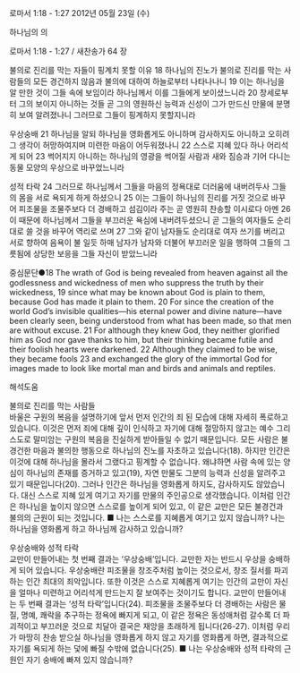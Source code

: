 로마서 1:18 - 1:27 
2012년 05월 23일 (수)

하나님의 의



로마서 1:18 - 1:27 / 새찬송가 64 장


불의로 진리를 막는 자들이 핑계치 못할 이유
18 하나님의 진노가 불의로 진리를 막는 사람들의 모든 경건하지 않음과 불의에 대하여 하늘로부터 나타나나니 19 이는 하나님을 알 만한 것이 그들 속에 보임이라 하나님께서 이를 그들에게 보이셨느니라 20 창세로부터 그의 보이지 아니하는 것들 곧 그의 영원하신 능력과 신성이 그가 만드신 만물에 분명히 보여 알려졌나니 그러므로 그들이 핑계하지 못할지니라

우상숭배
21 하나님을 알되 하나님을 영화롭게도 아니하며 감사하지도 아니하고 오히려 그 생각이 허망하여지며 미련한 마음이 어두워졌나니 22 스스로 지혜 있다 하나 어리석게 되어 23 썩어지지 아니하는 하나님의 영광을 썩어질 사람과 새와 짐승과 기어 다니는 동물 모양의 우상으로 바꾸었느니라

성적 타락
24 그러므로 하나님께서 그들을 마음의 정욕대로 더러움에 내버려두사 그들의 몸을 서로 욕되게 하게 하셨으니 25 이는 그들이 하나님의 진리를 거짓 것으로 바꾸어 피조물을 조물주보다 더 경배하고 섬김이라 주는 곧 영원히 찬송할 이시로다 아멘 26 이 때문에 하나님께서 그들을 부끄러운 욕심에 내버려두셨으니 곧 그들의 여자들도 순리대로 쓸 것을 바꾸어 역리로 쓰며 27 그와 같이 남자들도 순리대로 여자 쓰기를 버리고 서로 향하여 음욕이 불 일듯 하매 남자가 남자와 더불어 부끄러운 일을 행하여 그들의 그릇됨에 상당한 보응을 그들 자신이 받았느니라

중심문단●18 The wrath of God is being revealed from heaven against all the godlessness and wickedness of men who suppress the truth by their wickedness, 19 since what may be known about God is plain to them, because God has made it plain to them. 20 For since the creation of the world God’s invisible qualities―his eternal power and divine nature―have been clearly seen, being understood from what has been made, so that men are without excuse. 21 For although they knew God, they neither glorified him as God nor gave thanks to him, but their thinking became futile and their foolish hearts were darkened. 22 Although they claimed to be wise, they became fools 23 and exchanged the glory of the immortal God for images made to look like mortal man and birds and animals and reptiles.

해석도움





불의로 진리를 막는 사람들  
바울은 구원의 복음을 설명하기에 앞서 먼저 인간의 죄 된 모습에 대해 자세히 폭로하고 있습니다. 이것은 먼저 죄에 대해 깊이 인식하고 자기에 대해 절망하지 않고는 예수 그리스도로 말미암는 구원의 복음을 진실하게 받아들일 수 없기 때문입니다. 모든 사람은 불경건한 마음과 불의한 행동으로 하나님의 진노를 자초하고 있습니다(18). 하지만 인간은 이것에 대해 하나님을 몰라서 그랬다고 핑계할 수 없습니다. 왜냐하면 사람 속에 있는 양심이 하나님의 존재를 증거하고 있고(19), 자연 만물도 그분의 능력과 신성을 알려주고 있기 때문입니다(20). 그러나 인간은 하나님을 영화롭게 하지도, 감사하지도 않았습니다. 대신 스스로 지혜 있게 여기고 자기를 만물의 주인공으로 생각했습니다. 이처럼 인간은 하나님을 높이지 않으면 스스로를 높이게 되어 있고, 이 같은 교만은 모든 불경건과 불의의 근원이 되는 것입니다.
■ 나는 스스로를 지혜롭게 여기고 있지 않습니까? 나는 하나님을 영화롭게 하고 하나님께 감사하고 있습니까?

우상숭배와 성적 타락  
교만이 만들어내는 첫 번째 결과는 ‘우상숭배’입니다. 교만한 자는 반드시 우상을 숭배하게 되어 있습니다. 우상숭배란 피조물을 창조주처럼 높이는 것으로서, 창조 질서를 파괴하는 인간 최대의 죄악입니다. 또한 이것은 스스로 지혜롭게 여기는 인간의 교만이 자신을 얼마나 미련하고 어리석게 만드는지 잘 보여주는 것이기도 합니다. 교만이 만들어내는 두 번째 결과는 ‘성적 타락’입니다(24). 피조물을 조물주보다 더 경배하는 사람은 물질, 명예, 쾌락을 추구하는 정욕에 빠지게 되고, 이 같은 정욕은 동성애처럼 갈수록 더 파괴적이고 부끄러운 것으로 치달아 결국은 재앙을 초래하게 됩니다(26-27). 이처럼 우리가 마땅히 찬송 받으실 하나님을 영화롭게 하지 않고 자기를 영화롭게 하면, 결과적으로 자기를 욕되게 하는 덫에 빠질 수밖에 없습니다(25).
■ 나는 우상숭배와 성적 타락의 근원인 자기 숭배에 빠져 있지 않습니까?